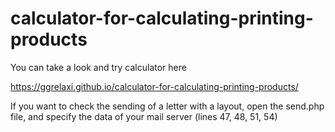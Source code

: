 # calculator-for-calculating-printing-products

You can take a look and try calculator here

https://ggrelaxi.github.io/calculator-for-calculating-printing-products/

If you want to check the sending of a letter with a layout, open the send.php file, and specify the data of your mail server (lines 47, 48, 51, 54)
